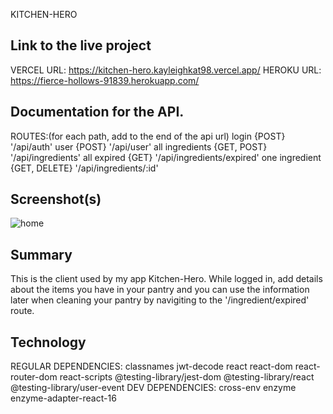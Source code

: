 KITCHEN-HERO
## Link to the live project
VERCEL URL:    https://kitchen-hero.kayleighkat98.vercel.app/
HEROKU URL:    https://fierce-hollows-91839.herokuapp.com/ 
## Documentation for the API.
ROUTES:(for each path, add to the end of the api url)
    login {POST}
        '/api/auth'
    user {POST}
        '/api/user'
    all ingredients {GET, POST}
        '/api/ingredients'
    all expired {GET} 
        '/api/ingredients/expired'
    one ingredient {GET, DELETE}
        '/api/ingredients/:id'
## Screenshot(s)
![home](https://kayleighkat98.github.com/images/screenshots/home.png)
## Summary
This is the client used by my app Kitchen-Hero. While logged in, add details about the items you have in your pantry and you can use the information later when cleaning your pantry by navigiting to the '/ingredient/expired' route.
## Technology
REGULAR DEPENDENCIES:
    classnames
    jwt-decode
    react
    react-dom
    react-router-dom
    react-scripts
    @testing-library/jest-dom
    @testing-library/react
    @testing-library/user-event
DEV DEPENDENCIES:
    cross-env
    enzyme
    enzyme-adapter-react-16





